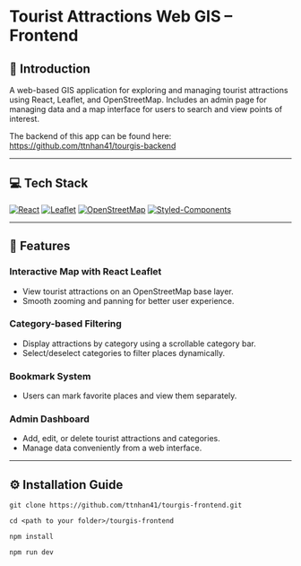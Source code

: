 # Tourist Attractions Web GIS – Frontend

## 🧾 Introduction

A web-based GIS application for exploring and managing tourist attractions using React, Leaflet, and OpenStreetMap. Includes an admin page for managing data and a map interface for users to search and view points of interest.

The backend of this app can be found here: https://github.com/ttnhan41/tourgis-backend

---

## 💻 Tech Stack

[![React](https://img.shields.io/badge/React-20232A?style=for-the-badge&logo=react&logoColor=61DAFB)](#)
[![Leaflet](https://img.shields.io/badge/Leaflet-199900?style=for-the-badge&logo=Leaflet&logoColor=white)](#)
[![OpenStreetMap](https://img.shields.io/badge/OpenStreetMap-7EBC6F?style=for-the-badge&logo=OpenStreetMap&logoColor=white)](#)
[![Styled-Components](https://img.shields.io/badge/styled--components-DB7093?style=for-the-badge&logo=styled-components&logoColor=white)](#)

---

## 🚀 Features
### Interactive Map with React Leaflet
- View tourist attractions on an OpenStreetMap base layer.
- Smooth zooming and panning for better user experience.

### Category-based Filtering
- Display attractions by category using a scrollable category bar.
- Select/deselect categories to filter places dynamically.

### Bookmark System
- Users can mark favorite places and view them separately.

### Admin Dashboard
- Add, edit, or delete tourist attractions and categories.
- Manage data conveniently from a web interface.

---

## ⚙️ Installation Guide

```
git clone https://github.com/ttnhan41/tourgis-frontend.git
```

```
cd <path to your folder>/tourgis-frontend
```

```
npm install
```

```
npm run dev
```
